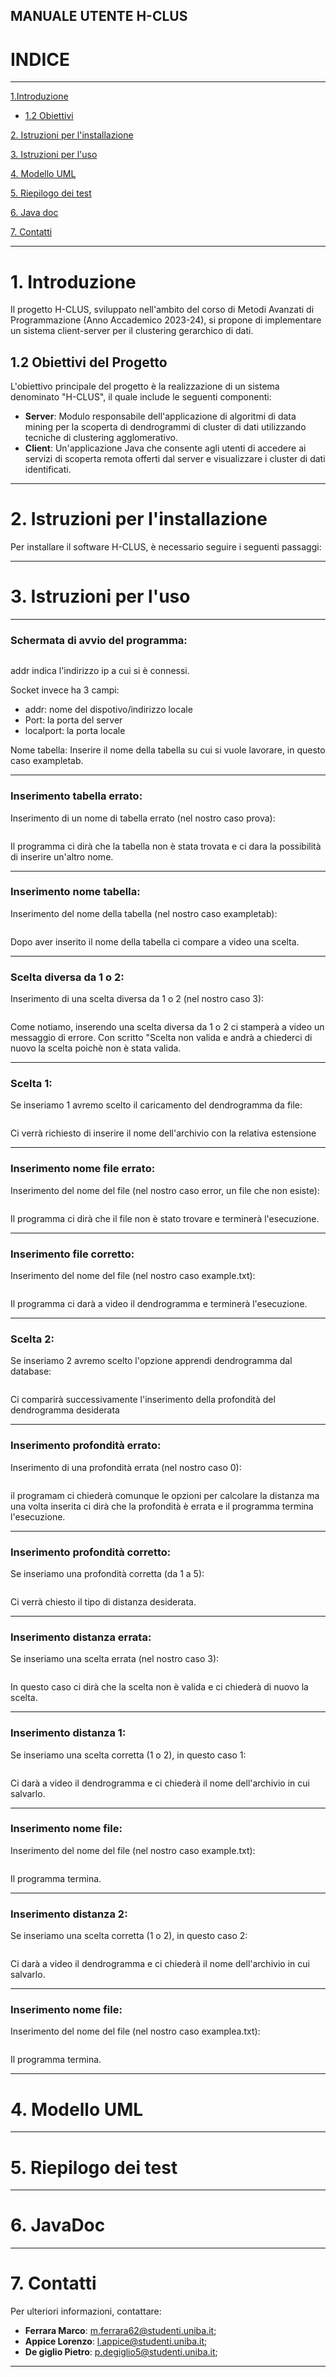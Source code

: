 ## MANUALE UTENTE H-CLUS

# INDICE

---

[1.Introduzione](#1-introduzione)
- [1.2 Obiettivi](#12-obiettivi-del-progetto)

[2. Istruzioni per l'installazione](#2-Istruzioni-per-l'installazione)

[3. Istruzioni per l'uso](#3-istruzioni-per-l'uso)

[4. Modello UML](#4-modello-uml)

[5. Riepilogo dei test](#5-riepilogo-dei-test)

[6. Java doc](#6-Javadoc)

[7. Contatti](#7-Contatti)

---

# **1. Introduzione**

Il progetto H-CLUS, sviluppato nell'ambito del corso di Metodi Avanzati di Programmazione (Anno Accademico 2023-24), si propone di implementare un sistema client-server per il clustering gerarchico di dati.

## 1.2 Obiettivi del Progetto

L'obiettivo principale del progetto è la realizzazione di un sistema denominato "H-CLUS", il quale include le seguenti componenti:
- **Server**: Modulo responsabile dell'applicazione di algoritmi di data mining per la scoperta di dendrogrammi di cluster di dati utilizzando tecniche di clustering agglomerativo.
- **Client**: Un'applicazione Java che consente agli utenti di accedere ai servizi di scoperta remota offerti dal server e visualizzare i cluster di dati identificati.

---

# **2. Istruzioni per l'installazione**

Per installare il software H-CLUS, è necessario seguire i seguenti passaggi:

---

# **3. Istruzioni per l'uso**

---
### Schermata di avvio del programma:

<p style="text-align: center;">
    <img src="./assets/Avvio.jpeg" alt="">
</p>
addr indica l'indirizzo ip a cui si è connessi.

Socket invece ha 3 campi: 
- addr: nome del dispotivo/indirizzo locale
- Port: la porta del server
- localport: la porta locale

Nome tabella: Inserire il nome della tabella su cui si vuole lavorare, in questo caso exampletab.

---
### Inserimento tabella errato:
Inserimento di un nome di tabella errato (nel nostro caso prova):

<p style="text-align: center;">
    <img src="./assets/Tabella inesistente.jpeg" alt="">
</p>
Il programma ci dirà che la tabella non è stata trovata e ci dara la possibilità di inserire un'altro nome.

---
### Inserimento nome tabella:
Inserimento del nome della tabella (nel nostro caso exampletab):

<p style="text-align: center;">
    <img src="./assets/Inserimento tabella.jpeg" alt="">
</p>
Dopo aver inserito il nome della tabella ci compare a video una scelta.

---
### Scelta diversa da 1 o 2:
Inserimento di una scelta diversa da 1 o 2 (nel nostro caso 3):
<p style="text-align: center;">
    <img src="./assets/Scelta diversa.jpeg" alt="">
</p>

Come notiamo, inserendo una scelta diversa da 1 o 2 ci stamperà a video un messaggio di errore.
Con scritto "Scelta non valida e andrà a chiederci di nuovo la scelta poichè non è stata valida.

---
### Scelta 1: 

Se inseriamo 1 avremo scelto il caricamento del dendrogramma da file: 

<p style="text-align: center;">
    <img src="./assets/Scelta 1.jpeg" alt="">
</p>
Ci verrà richiesto di inserire il nome dell'archivio con la relativa estensione

---
### Inserimento nome file errato:
Inserimento del nome del file (nel nostro caso error, un file che non esiste):

<p style="text-align: center;">
    <img src="./assets/File error.jpeg" alt="">
</p>
Il programma ci dirà che il file non è stato trovare e terminerà l'esecuzione.

---
### Inserimento file corretto:
Inserimento del nome del file (nel nostro caso example.txt):
<p style="text-align: center;">
    <img src="./assets/File corretto.jpeg" alt="">
</p>
Il programma ci darà a video il dendrogramma e terminerà l'esecuzione.

---
### Scelta 2:
Se inseriamo 2 avremo scelto l'opzione apprendi dendrogramma dal database:

<p style="text-align: center;">
    <img src="./assets/Scelta 2.jpeg" alt="">
</p>

Ci comparirà successivamente l'inserimento della profondità del dendrogramma desiderata

---
### Inserimento profondità errato:
Inserimento di una profondità errata (nel nostro caso 0):

<p style="text-align: center;">
    <img src="./assets/prof errata.jpeg" alt="">
</p>

il programam ci chiederà comunque le opzioni per calcolare la distanza ma una volta inserita ci dirà che la profondità è errata e il programma termina l'esecuzione.

---
### Inserimento profondità corretto:
Se inseriamo una profondità corretta (da 1 a 5):

<p style="text-align: center;">
    <img src="./assets/prof corretta.jpeg" alt="">
</p>

Ci verrà chiesto il tipo di distanza desiderata.

---
### Inserimento distanza errata:
Se inseriamo una scelta errata (nel nostro caso 3):

<p style="text-align: center;">
    <img src="./assets/Distanza errata.jpeg" alt="">
</p>

In questo caso ci dirà che la scelta non è valida e ci chiederà di nuovo la scelta.

---
### Inserimento distanza 1:
Se inseriamo una scelta corretta (1 o 2), in questo caso 1:

<p style="text-align: center;">
    <img src="./assets/Scelta 1d.jpeg" alt="">
</p>

Ci darà a video il dendrogramma e ci chiederà il nome dell'archivio in cui salvarlo.

---
### Inserimento nome file:
Inserimento del nome del file (nel nostro caso example.txt):

<p style="text-align: center;">
    <img src="./assets/Nome archivios.jpeg" alt="">
</p>

Il programma termina.

---
### Inserimento distanza 2:
Se inseriamo una scelta corretta (1 o 2), in questo caso 2:

<p style="text-align: center;">
    <img src="./assets/Scelta 2d.jpeg" alt="">
</p>

Ci darà a video il dendrogramma e ci chiederà il nome dell'archivio in cui salvarlo.

---
### Inserimento nome file:
Inserimento del nome del file (nel nostro caso examplea.txt):

<p style="text-align: center;">
    <img src="./assets/Nome archivio2.jpeg" alt="">
</p>
Il programma termina.

---

# 4. Modello UML

---

# **5. Riepilogo dei test**

---

# 6. JavaDoc

---

# 7. Contatti

Per ulteriori informazioni, contattare:

- **Ferrara Marco**: m.ferrara62@studenti.uniba.it;
- **Appice Lorenzo**: l.appice@studenti.uniba.it;
- **De giglio Pietro**: p.degiglio5@studenti.uniba.it;

---
